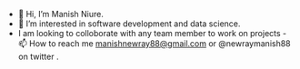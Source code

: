 - 👋 Hi, I’m Manish Niure.
- 👀 I’m interested in software development and data science.
- I am looking to colloborate with any team member to work on projects
-📫 How to reach me manishnewray88@gmail.com or @newraymanish88 on twitter .

<!---
manonmission88/manonmission88 is a ✨ special ✨ repository because its `README.md` (this file) appears on your GitHub profile.
You can click the Preview link to take a look at your changes.
--->
